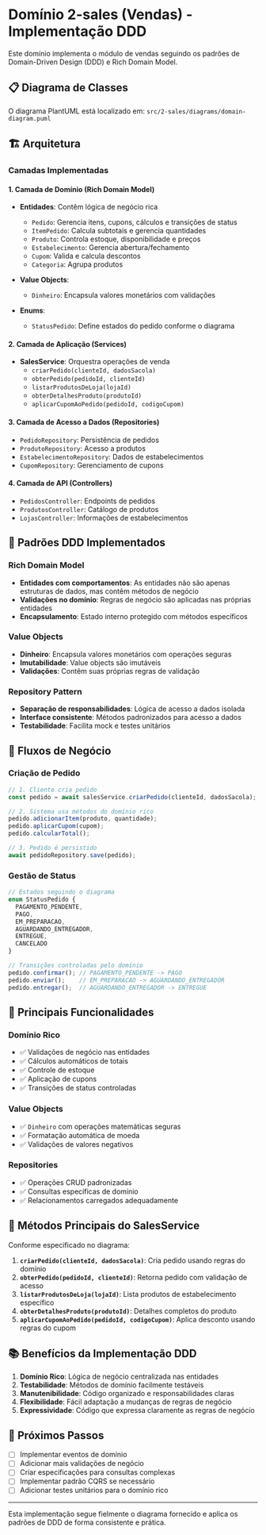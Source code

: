 # Domínio 2-sales (Vendas) - Implementação DDD

Este domínio implementa o módulo de vendas seguindo os padrões de Domain-Driven Design (DDD) e Rich Domain Model.

## 📋 Diagrama de Classes

O diagrama PlantUML está localizado em: `src/2-sales/diagrams/domain-diagram.puml`

## 🏗️ Arquitetura

### Camadas Implementadas

#### 1. **Camada de Domínio (Rich Domain Model)**
- **Entidades**: Contêm lógica de negócio rica
  - `Pedido`: Gerencia itens, cupons, cálculos e transições de status
  - `ItemPedido`: Calcula subtotais e gerencia quantidades
  - `Produto`: Controla estoque, disponibilidade e preços
  - `Estabelecimento`: Gerencia abertura/fechamento
  - `Cupom`: Valida e calcula descontos
  - `Categoria`: Agrupa produtos

- **Value Objects**:
  - `Dinheiro`: Encapsula valores monetários com validações

- **Enums**:
  - `StatusPedido`: Define estados do pedido conforme o diagrama

#### 2. **Camada de Aplicação (Services)**
- **SalesService**: Orquestra operações de venda
  - `criarPedido(clienteId, dadosSacola)`
  - `obterPedido(pedidoId, clienteId)`
  - `listarProdutosDeLoja(lojaId)`
  - `obterDetalhesProduto(produtoId)`
  - `aplicarCupomAoPedido(pedidoId, codigoCupom)`

#### 3. **Camada de Acesso a Dados (Repositories)**
- `PedidoRepository`: Persistência de pedidos
- `ProdutoRepository`: Acesso a produtos
- `EstabelecimentoRepository`: Dados de estabelecimentos
- `CupomRepository`: Gerenciamento de cupons

#### 4. **Camada de API (Controllers)**
- `PedidosController`: Endpoints de pedidos
- `ProdutosController`: Catálogo de produtos
- `LojasController`: Informações de estabelecimentos

## 🎯 Padrões DDD Implementados

### Rich Domain Model
- **Entidades com comportamentos**: As entidades não são apenas estruturas de dados, mas contêm métodos de negócio
- **Validações no domínio**: Regras de negócio são aplicadas nas próprias entidades
- **Encapsulamento**: Estado interno protegido com métodos específicos

### Value Objects
- **Dinheiro**: Encapsula valores monetários com operações seguras
- **Imutabilidade**: Value objects são imutáveis
- **Validações**: Contêm suas próprias regras de validação

### Repository Pattern
- **Separação de responsabilidades**: Lógica de acesso a dados isolada
- **Interface consistente**: Métodos padronizados para acesso a dados
- **Testabilidade**: Facilita mock e testes unitários

## 🔄 Fluxos de Negócio

### Criação de Pedido
```typescript
// 1. Cliente cria pedido
const pedido = await salesService.criarPedido(clienteId, dadosSacola);

// 2. Sistema usa métodos do domínio rico
pedido.adicionarItem(produto, quantidade);
pedido.aplicarCupom(cupom);
pedido.calcularTotal();

// 3. Pedido é persistido
await pedidoRepository.save(pedido);
```

### Gestão de Status
```typescript
// Estados seguindo o diagrama
enum StatusPedido {
  PAGAMENTO_PENDENTE,
  PAGO,
  EM_PREPARACAO,
  AGUARDANDO_ENTREGADOR,
  ENTREGUE,
  CANCELADO
}

// Transições controladas pelo domínio
pedido.confirmar(); // PAGAMENTO_PENDENTE -> PAGO
pedido.enviar();    // EM_PREPARACAO -> AGUARDANDO_ENTREGADOR
pedido.entregar();  // AGUARDANDO_ENTREGADOR -> ENTREGUE
```

## 🎨 Principais Funcionalidades

### Domínio Rico
- ✅ Validações de negócio nas entidades
- ✅ Cálculos automáticos de totais
- ✅ Controle de estoque
- ✅ Aplicação de cupons
- ✅ Transições de status controladas

### Value Objects
- ✅ `Dinheiro` com operações matemáticas seguras
- ✅ Formatação automática de moeda
- ✅ Validações de valores negativos

### Repositories
- ✅ Operações CRUD padronizadas
- ✅ Consultas específicas de domínio
- ✅ Relacionamentos carregados adequadamente

## 🔧 Métodos Principais do SalesService

Conforme especificado no diagrama:

1. **`criarPedido(clienteId, dadosSacola)`**: Cria pedido usando regras do domínio
2. **`obterPedido(pedidoId, clienteId)`**: Retorna pedido com validação de acesso
3. **`listarProdutosDeLoja(lojaId)`**: Lista produtos de estabelecimento específico
4. **`obterDetalhesProduto(produtoId)`**: Detalhes completos do produto
5. **`aplicarCupomAoPedido(pedidoId, codigoCupom)`**: Aplica desconto usando regras do cupom

## 📚 Benefícios da Implementação DDD

1. **Domínio Rico**: Lógica de negócio centralizada nas entidades
2. **Testabilidade**: Métodos de domínio facilmente testáveis
3. **Manutenibilidade**: Código organizado e responsabilidades claras
4. **Flexibilidade**: Fácil adaptação a mudanças de regras de negócio
5. **Expressividade**: Código que expressa claramente as regras de negócio

## 🚀 Próximos Passos

- [ ] Implementar eventos de domínio
- [ ] Adicionar mais validações de negócio
- [ ] Criar especificações para consultas complexas
- [ ] Implementar padrão CQRS se necessário
- [ ] Adicionar testes unitários para o domínio rico

---

Esta implementação segue fielmente o diagrama fornecido e aplica os padrões de DDD de forma consistente e prática.
